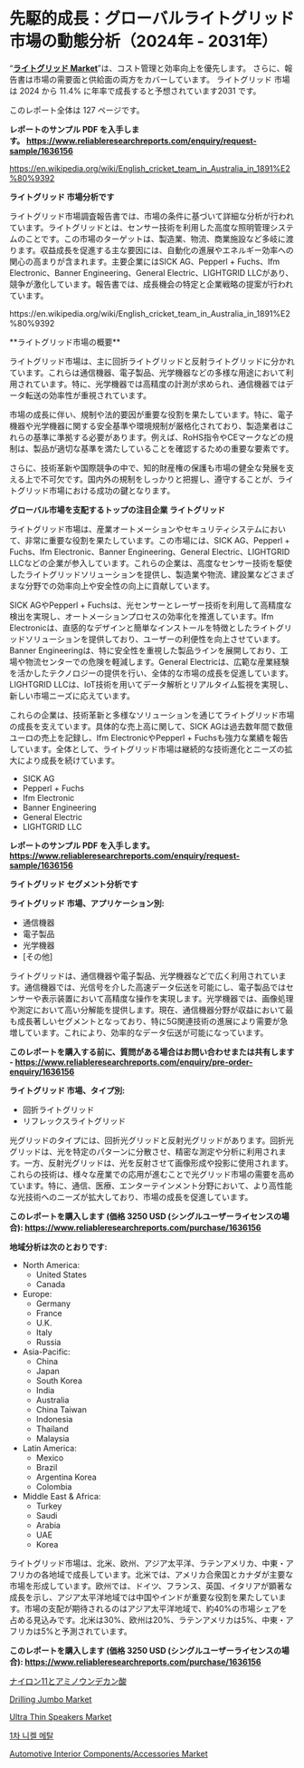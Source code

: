 <p><h1>先駆的成長：グローバルライトグリッド市場の動態分析（2024年 - 2031年）</h1></p><p>&ldquo;<strong><a href="https://www.reliableresearchreports.com/light-grids-market-r1636156">ライトグリッド Market</a></strong>&rdquo;は、コスト管理と効率向上を優先します。 さらに、報告書は市場の需要面と供給面の両方をカバーしています。 ライトグリッド 市場は 2024 から 11.4% に年率で成長すると予想されています2031 です。</p>
<p>このレポート全体は 127 ページです。</p>
<p><strong>レポートのサンプル PDF を入手します。&nbsp;<a href="https://www.reliableresearchreports.com/enquiry/request-sample/1636156">https://www.reliableresearchreports.com/enquiry/request-sample/1636156</a></strong></p>
<p><a href="https://en.wikipedia.org/wiki/English_cricket_team_in_Australia_in_1891%E2%80%9392">https://en.wikipedia.org/wiki/English_cricket_team_in_Australia_in_1891%E2%80%9392</a></p>
<p><strong>ライトグリッド 市場分析です</strong></p>
<p><p>ライトグリッド市場調査報告書では、市場の条件に基づいて詳細な分析が行われています。ライトグリッドとは、センサー技術を利用した高度な照明管理システムのことです。この市場のターゲットは、製造業、物流、商業施設など多岐に渡ります。収益成長を促進する主な要因には、自動化の進展やエネルギー効率への関心の高まりが含まれます。主要企業にはSICK AG、Pepperl + Fuchs、Ifm Electronic、Banner Engineering、General Electric、LIGHTGRID LLCがあり、競争が激化しています。報告書では、成長機会の特定と企業戦略の提案が行われています。</p></p>
<p>https://en.wikipedia.org/wiki/English_cricket_team_in_Australia_in_1891%E2%80%9392</p>
<p><p>**ライトグリッド市場の概要**</p><p>ライトグリッド市場は、主に回折ライトグリッドと反射ライトグリッドに分かれています。これらは通信機器、電子製品、光学機器などの多様な用途において利用されています。特に、光学機器では高精度の計測が求められ、通信機器ではデータ転送の効率性が重視されています。</p><p>市場の成長に伴い、規制や法的要因が重要な役割を果たしています。特に、電子機器や光学機器に関する安全基準や環境規制が厳格化されており、製造業者はこれらの基準に準拠する必要があります。例えば、RoHS指令やCEマークなどの規制は、製品が適切な基準を満たしていることを確認するための重要な要素です。</p><p>さらに、技術革新や国際競争の中で、知的財産権の保護も市場の健全な発展を支える上で不可欠です。国内外の規制をしっかりと把握し、遵守することが、ライトグリッド市場における成功の鍵となります。</p></p>
<p><strong>グローバル市場を支配するトップの注目企業 ライトグリッド</strong></p>
<p><p>ライトグリッド市場は、産業オートメーションやセキュリティシステムにおいて、非常に重要な役割を果たしています。この市場には、SICK AG、Pepperl + Fuchs、Ifm Electronic、Banner Engineering、General Electric、LIGHTGRID LLCなどの企業が参入しています。これらの企業は、高度なセンサー技術を駆使したライトグリッドソリューションを提供し、製造業や物流、建設業などさまざまな分野での効率向上や安全性の向上に貢献しています。</p><p>SICK AGやPepperl + Fuchsは、光センサーとレーザー技術を利用して高精度な検出を実現し、オートメーションプロセスの効率化を推進しています。Ifm Electronicは、直感的なデザインと簡単なインストールを特徴としたライトグリッドソリューションを提供しており、ユーザーの利便性を向上させています。Banner Engineeringは、特に安全性を重視した製品ラインを展開しており、工場や物流センターでの危険を軽減します。General Electricは、広範な産業経験を活かしたテクノロジーの提供を行い、全体的な市場の成長を促進しています。LIGHTGRID LLCは、IoT技術を用いてデータ解析とリアルタイム監視を実現し、新しい市場ニーズに応えています。</p><p>これらの企業は、技術革新と多様なソリューションを通じてライトグリッド市場の成長を支えています。具体的な売上高に関して、SICK AGは過去数年間で数億ユーロの売上を記録し、Ifm ElectronicやPepperl + Fuchsも強力な業績を報告しています。全体として、ライトグリッド市場は継続的な技術進化とニーズの拡大により成長を続けています。</p></p>
<p><ul><li>SICK AG</li><li>Pepperl + Fuchs</li><li>Ifm Electronic</li><li>Banner Engineering</li><li>General Electric</li><li>LIGHTGRID LLC</li></ul></p>
<p><strong>レポートのサンプル PDF を入手します。 <a href="https://www.reliableresearchreports.com/enquiry/request-sample/1636156">https://www.reliableresearchreports.com/enquiry/request-sample/1636156</a></strong></p>
<p><strong>ライトグリッド セグメント分析です</strong></p>
<p><strong>ライトグリッド 市場、アプリケーション別:</strong></p>
<p><ul><li>通信機器</li><li>電子製品</li><li>光学機器</li><li>[その他]</li></ul></p>
<p><p>ライトグリッドは、通信機器や電子製品、光学機器などで広く利用されています。通信機器では、光信号を介した高速データ伝送を可能にし、電子製品ではセンサーや表示装置において高精度な操作を実現します。光学機器では、画像処理や測定において高い分解能を提供します。現在、通信機器分野が収益において最も成長著しいセグメントとなっており、特に5G関連技術の進展により需要が急増しています。これにより、効率的なデータ伝送が可能になっています。</p></p>
<p><strong>このレポートを購入する前に、質問がある場合はお問い合わせまたは共有します - <a href="https://www.reliableresearchreports.com/enquiry/pre-order-enquiry/1636156">https://www.reliableresearchreports.com/enquiry/pre-order-enquiry/1636156</a></strong></p>
<p><strong>ライトグリッド 市場、タイプ別:</strong></p>
<p><ul><li>回折ライトグリッド</li><li>リフレックスライトグリッド</li></ul></p>
<p><p>光グリッドのタイプには、回折光グリッドと反射光グリッドがあります。回折光グリッドは、光を特定のパターンに分散させ、精密な測定や分析に利用されます。一方、反射光グリッドは、光を反射させて画像形成や投影に使用されます。これらの技術は、様々な産業での応用が進むことで光グリッド市場の需要を高めています。特に、通信、医療、エンターテインメント分野において、より高性能な光技術へのニーズが拡大しており、市場の成長を促進しています。</p></p>
<p><strong>このレポートを購入します (価格 3250 USD (シングルユーザーライセンスの場合): <a href="https://www.reliableresearchreports.com/purchase/1636156">https://www.reliableresearchreports.com/purchase/1636156</a></strong></p>
<p><strong>地域分析は次のとおりです:</strong></p>
<p><ul>
    <li>
        North America:
        <ul>
            <li>United States</li>
            <li>Canada</li>
        </ul>
    </li>
    <li>
        Europe:
        <ul>
            <li>Germany</li>
            <li>France</li>
            <li>U.K.</li>
            <li>Italy</li>
            <li>Russia</li>
        </ul>
    </li>
    <li>
        Asia-Pacific:
        <ul>
            <li>China</li>
            <li>Japan</li>
            <li>South Korea</li>
            <li>India</li>
            <li>Australia</li>
            <li>China Taiwan</li>
            <li>Indonesia</li>
            <li>Thailand</li>
            <li>Malaysia</li>
        </ul>
    </li>
    <li>
        Latin America:
        <ul>
            <li>Mexico</li>
            <li>Brazil</li>
            <li>Argentina Korea</li>
            <li>Colombia</li>
        </ul>
    </li>
    <li>
        Middle East & Africa:
        <ul>
            <li>Turkey</li>
            <li>Saudi</li>
            <li>Arabia</li>
            <li>UAE</li>
            <li>Korea</li>
        </ul>
    </li>
    </ul></p>
<p><p>ライトグリッド市場は、北米、欧州、アジア太平洋、ラテンアメリカ、中東・アフリカの各地域で成長しています。北米では、アメリカ合衆国とカナダが主要な市場を形成しています。欧州では、ドイツ、フランス、英国、イタリアが顕著な成長を示し、アジア太平洋地域では中国やインドが重要な役割を果たしています。市場の支配が期待されるのはアジア太平洋地域で、約40%の市場シェアを占める見込みです。北米は30%、欧州は20%、ラテンアメリカは5%、中東・アフリカは5%と予測されています。</p></p>
<p><strong>このレポートを購入します (価格 3250 USD (シングルユーザーライセンスの場合): <a href="https://www.reliableresearchreports.com/purchase/1636156">https://www.reliableresearchreports.com/purchase/1636156</a></strong></p>
<p><p><a href="https://medium.com/@samleite85/nylon-11-and-aminoundecanoic-acid-c95526ff0755">ナイロン11とアミノウンデカン酸</a></p><p><a href="https://www.linkedin.com/pulse/comprehensive-look-product-type-single-boomtwo-boommulti-boom-6temf?trackingId=Y3WpH3yJSi%2BSnAVD7BQh4Q%3D%3D">Drilling Jumbo Market</a></p><p><a href="https://medium.com/@williambatz1907/this-ultra-thin-speakers-market-research-report-evaluates-the-key-market-trends-drivers-and-6f4298963203">Ultra Thin Speakers Market</a></p><p><a href="https://medium.com/@trevorkruvalis5678/primary-nickel-metal-market-%EC%9D%98-%EA%B8%80%EB%A1%9C%EB%B2%8C-%EC%8B%9C%EC%9E%A5-%EA%B0%9C%EC%9A%94%EB%8A%94-%EC%A0%84-%EC%84%B8%EA%B3%84-%EB%B0%8F-%EC%A3%BC%EC%9A%94-%EC%8B%9C%EC%9E%A5%EC%9D%98-%EC%82%B0%EC%97%85%EC%97%90-%EC%98%81%ED%96%A5%EC%9D%84-%EB%AF%B8%EC%B9%98%EB%8A%94-%EC%A3%BC%EC%9A%94-%ED%8A%B8%EB%A0%8C%EB%93%9C%EC%97%90-%EB%8C%80%ED%95%9C-%EB%8F%85%ED%8A%B9%ED%95%9C-%EA%B4%80%EC%A0%90%EC%9D%84-%EC%A0%9C%EA%B3%B5%ED%95%A9%EB%8B%88%EB%8B%A4-4d8708bec659">1차 니켈 메탈</a></p><p><a href="https://issuu.com/reportprime-2/docs/automotive-interior-componentsacces_ece933e5161e4a">Automotive Interior Components/Accessories Market</a></p></p>